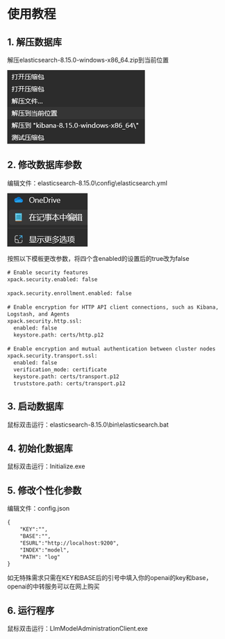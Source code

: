 # 使用教程

## 1. 解压数据库
解压elasticsearch-8.15.0-windows-x86_64.zip到当前位置

![pic1](pic\pic1.png)

## 2. 修改数据库参数
编辑文件：elasticsearch-8.15.0\config\elasticsearch.yml

![pic2](pic\pic2.png)

按照以下模板更改参数，将四个含enabled的设置后的true改为false

```
# Enable security features
xpack.security.enabled: false

xpack.security.enrollment.enabled: false

# Enable encryption for HTTP API client connections, such as Kibana, Logstash, and Agents
xpack.security.http.ssl:
  enabled: false
  keystore.path: certs/http.p12

# Enable encryption and mutual authentication between cluster nodes
xpack.security.transport.ssl:
  enabled: false
  verification_mode: certificate
  keystore.path: certs/transport.p12
  truststore.path: certs/transport.p12
```

## 3. 启动数据库

鼠标双击运行：elasticsearch-8.15.0\bin\elasticsearch.bat

## 4. 初始化数据库

鼠标双击运行：Initialize.exe

## 5. 修改个性化参数

编辑文件：config.json

```
{
    "KEY":"",
    "BASE":"",
    "ESURL":"http://localhost:9200",
    "INDEX":"model",
    "PATH": "log"
}
```

如无特殊需求只需在KEY和BASE后的引号中填入你的openai的key和base，openai的中转服务可以在网上购买

## 6. 运行程序

鼠标双击运行：LlmModelAdministrationClient.exe